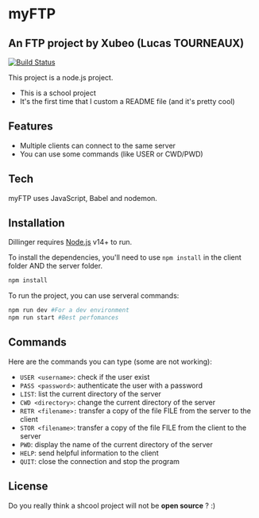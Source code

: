 # myFTP
## An FTP project by Xubeo (Lucas TOURNEAUX)

[![Build Status](https://travis-ci.org/joemccann/dillinger.svg?branch=master)](https://travis-ci.org/joemccann/dillinger)

This project is a node.js project.

- This is a school project
- It's the first time that I custom a README file (and it's pretty cool)

## Features

- Multiple clients can connect to the same server
- You can use some commands (like USER or CWD/PWD)

## Tech

myFTP uses JavaScript, Babel and nodemon.


## Installation

Dillinger requires [Node.js](https://nodejs.org/) v14+ to run.

To install the dependencies, you'll need to use ``npm install`` in the client folder AND the server folder.

```sh
npm install
```
To run the project, you can use serveral commands:
```sh
npm run dev #For a dev environment
npm run start #Best perfomances
```

## Commands
Here are the commands you can type (some are not working):
- `USER <username>`: check if the user exist
- `PASS <password>`: authenticate the user with a password
- `LIST`: list the current directory of the server
- `CWD <directory>`: change the current directory of the server
- `RETR <filename>:` transfer a copy of the file FILE from the server to the client
- `STOR <filename>`: transfer a copy of the file FILE from the client to the server
- `PWD`: display the name of the current directory of the server
- `HELP`: send helpful information to the client
- `QUIT`: close the connection and stop the program

## License

Do you really think a shcool project will not be **open source** ? :)

[//]: # (These are reference links used in the body of this note and get stripped out when the markdown processor does its job. There is no need to format nicely because it shouldn't be seen. Thanks SO - http://stackoverflow.com/questions/4823468/store-comments-in-markdown-syntax)

   [dill]: <https://github.com/joemccann/dillinger>
   [git-repo-url]: <https://github.com/joemccann/dillinger.git>
   [john gruber]: <http://daringfireball.net>
   [df1]: <http://daringfireball.net/projects/markdown/>
   [markdown-it]: <https://github.com/markdown-it/markdown-it>
   [Ace Editor]: <http://ace.ajax.org>
   [node.js]: <http://nodejs.org>
   [Twitter Bootstrap]: <http://twitter.github.com/bootstrap/>
   [jQuery]: <http://jquery.com>
   [@tjholowaychuk]: <http://twitter.com/tjholowaychuk>
   [express]: <http://expressjs.com>
   [AngularJS]: <http://angularjs.org>
   [Gulp]: <http://gulpjs.com>

   [PlDb]: <https://github.com/joemccann/dillinger/tree/master/plugins/dropbox/README.md>
   [PlGh]: <https://github.com/joemccann/dillinger/tree/master/plugins/github/README.md>
   [PlGd]: <https://github.com/joemccann/dillinger/tree/master/plugins/googledrive/README.md>
   [PlOd]: <https://github.com/joemccann/dillinger/tree/master/plugins/onedrive/README.md>
   [PlMe]: <https://github.com/joemccann/dillinger/tree/master/plugins/medium/README.md>
   [PlGa]: <https://github.com/RahulHP/dillinger/blob/master/plugins/googleanalytics/README.md>
